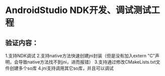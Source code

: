 # AndroidStudio NDK开发、调试测试工程

## 验证内容：
1.支持NDK调试
2.支持native方法快速创建jni封装（但是没有加入extern "C"声明，会导致native方法找不到jni，进而报错）
3.支持通过修改CMakeLists.txt文件创建多个so库
4.jni支持调用其它so库，并且可以调试
